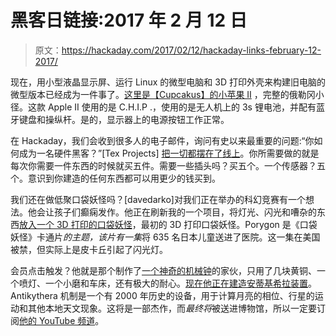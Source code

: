 # 黑客日链接:2017 年 2 月 12 日

> 原文：<https://hackaday.com/2017/02/12/hackaday-links-february-12-2017/>

现在，用小型液晶显示屏、运行 Linux 的微型电脑和 3D 打印外壳来构建旧电脑的微型版本已经成为一件事了。[这里是【Cupcakus】的小苹果 II](https://bbs.nextthing.co/t/apple-iie-mini-powered-by-c-h-i-p/14838) ，完整的俄勒冈小径。这款 Apple II 使用的是 C.H.I.P .，使用的是无人机上的 3s 锂电池，并配有蓝牙键盘和操纵杆。是的，显示器上的电源按钮工作正常。

在 Hackaday，我们会收到很多人的电子邮件，询问有史以来最重要的问题:“你如何成为一名硬件黑客？”[Tex Projects] [把一切都摆在了线上](https://www.youtube.com/watch?v=g8QDCMuy6oM)。你所需要做的就是每次你需要一件东西的时候就买五件。需要一些插头吗？买五个。一个传感器？五个。意识到你建造的任何东西都可以用更少的钱买到。

我们还在做低聚口袋妖怪吗？[davedarko]对我们正在举办的科幻竞赛有一个想法。他会让孩子们癫痫发作。他正在刷新我的一个项目，将灯光、闪光和嘈杂的东西[放入一个 3D 打印的口袋妖怪](https://hackaday.io/project/19819-porygon-v2-but-not-the-evolution-of-porygon)，最初的 3D 打印口袋妖怪。Porygon 是《口袋妖怪》卡通片*的主题，该片有一集*将 635 名日本儿童送进了医院。这一集在美国被禁，但实际上是皮卡丘引起了闪光灯。

会员点击触发？他就是那个制作了[一个神奇的机械钟](https://www.youtube.com/watch?v=dU7iKNmQBIs)的家伙，只用了几块黄铜、一个喷灯、一个小磨和车床，还有极大的耐心。[现在他正在建造安蒂基希拉装置](https://www.youtube.com/watch?v=ML4tw_UzqZE)。Antikythera 机制是一个有 2000 年历史的设备，用于计算月亮的相位、行星的运动和其他本地天文现象。这将是一部杰作，而*最终将*被送进博物馆，所以一定要订阅[他的 YouTube 频道](https://www.youtube.com/channel/UCworsKCR-Sx6R6-BnIjS2MA)。